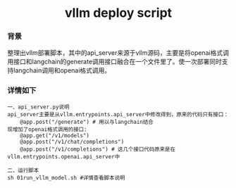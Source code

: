<h1 align="center">vllm deploy script</h1>


### 背景
整理出vllm部署脚本，其中的api_server来源于vllm源码，主要是将openai格式调用接口和langchain的generate调用接口融合在一个文件里了。使一次部署同时支持langchain调用和openai格式调用。

### 详情如下
```
一、api_server.py说明
api_server主要是从vllm.entrypoints.api_server中修改得到，原来的代码只有接口：
    @app.post("/generate") # 用以与langchain结合
现增加了openai格式调用的接口:
    @app.get("/v1/models")
    @app.post("/v1/chat/completions")
    @app.post("/v1/completions") # 这几个接口代码原来是在vllm.entrypoints.openai.api_server中

二、运行脚本
sh 01run_vllm_model.sh #详情查看脚本说明

```
